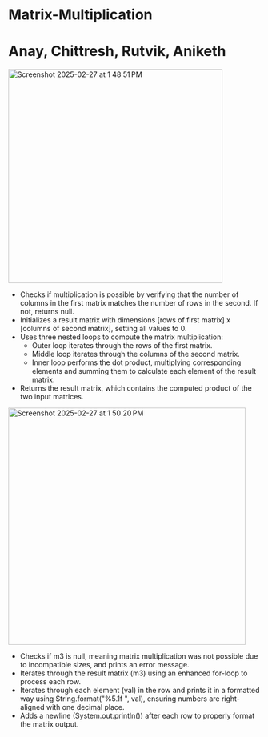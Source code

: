# Matrix-Multiplication
# Anay, Chittresh, Rutvik, Aniketh

<img width="428" alt="Screenshot 2025-02-27 at 1 48 51 PM" src="https://github.com/user-attachments/assets/3a106995-05d5-4306-8d44-01ae72a61c69" />

- Checks if multiplication is possible by verifying that the number of columns in the first matrix matches the number of rows in the second. If not, returns null.
- Initializes a result matrix with dimensions [rows of first matrix] x [columns of second matrix], setting all values to 0.
- Uses three nested loops to compute the matrix multiplication:
  - Outer loop iterates through the rows of the first matrix.
  - Middle loop iterates through the columns of the second matrix.
  - Inner loop performs the dot product, multiplying corresponding elements and summing them to calculate each element of the result matrix.
- Returns the result matrix, which contains the computed product of the two input matrices.



<img width="474" alt="Screenshot 2025-02-27 at 1 50 20 PM" src="https://github.com/user-attachments/assets/326366f4-f093-43f0-a28f-cbba0003da00" />

- Checks if m3 is null, meaning matrix multiplication was not possible due to incompatible sizes, and prints an error message.
- Iterates through the result matrix (m3) using an enhanced for-loop to process each row.
- Iterates through each element (val) in the row and prints it in a formatted way using String.format("%5.1f ", val), ensuring numbers are right-aligned with one decimal place.
- Adds a newline (System.out.println()) after each row to properly format the matrix output.
